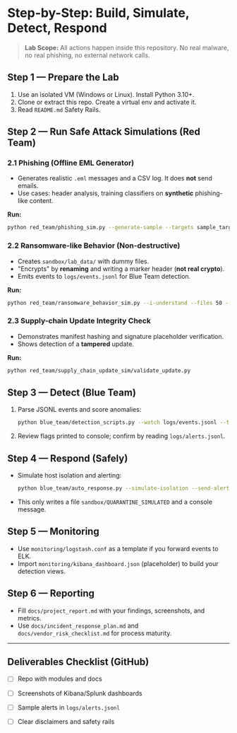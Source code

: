 # Step-by-Step: Build, Simulate, Detect, Respond

> **Lab Scope:** All actions happen inside this repository. No real malware, no real phishing, no external network calls.

## Step 1 — Prepare the Lab
1. Use an isolated VM (Windows or Linux). Install Python 3.10+.
2. Clone or extract this repo. Create a virtual env and activate it.
3. Read `README.md` Safety Rails.

## Step 2 — Run Safe Attack Simulations (Red Team)
### 2.1 Phishing (Offline EML Generator)
- Generates realistic `.eml` messages and a CSV log. It does **not** send emails.
- Use cases: header analysis, training classifiers on **synthetic** phishing-like content.

**Run:**
```bash
python red_team/phishing_sim.py --generate-sample --targets sample_targets.csv --outdir sandbox/phishing_out
```

### 2.2 Ransomware-like Behavior (Non-destructive)
- Creates `sandbox/lab_data/` with dummy files.
- "Encrypts" by **renaming** and writing a marker header (**not real crypto**).
- Emits events to `logs/events.jsonl` for Blue Team detection.

**Run:**
```bash
python red_team/ransomware_behavior_sim.py --i-understand --files 50 --rate 200
```

### 2.3 Supply-chain Update Integrity Check
- Demonstrates manifest hashing and signature placeholder verification.
- Shows detection of a **tampered** update.

**Run:**
```bash
python red_team/supply_chain_update_sim/validate_update.py
```

## Step 3 — Detect (Blue Team)
1. Parse JSONL events and score anomalies:
   ```bash
   python blue_team/detection_scripts.py --watch logs/events.jsonl --threshold 30 --window 60
   ```
2. Review flags printed to console; confirm by reading `logs/alerts.jsonl`.

## Step 4 — Respond (Safely)
- Simulate host isolation and alerting:
  ```bash
  python blue_team/auto_response.py --simulate-isolation --send-alerts
  ```
- This only writes a file `sandbox/QUARANTINE_SIMULATED` and a console message.

## Step 5 — Monitoring
- Use `monitoring/logstash.conf` as a template if you forward events to ELK.
- Import `monitoring/kibana_dashboard.json` (placeholder) to build your detection views.

## Step 6 — Reporting
- Fill `docs/project_report.md` with your findings, screenshots, and metrics.
- Use `docs/incident_response_plan.md` and `docs/vendor_risk_checklist.md` for process maturity.

---

## Deliverables Checklist (GitHub)
- [ ] Repo with modules and docs
- [ ] Screenshots of Kibana/Splunk dashboards
- [ ] Sample alerts in `logs/alerts.jsonl`
- [ ] Clear disclaimers and safety rails

